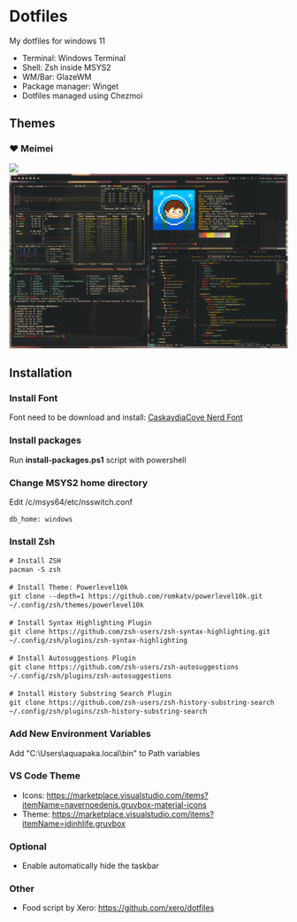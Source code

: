 # Dotfiles

My dotfiles for windows 11

- Terminal: Windows Terminal
- Shell: Zsh inside MSYS2
- WM/Bar: GlazeWM
- Package manager: Winget
- Dotfiles managed using Chezmoi

## Themes

### ❤️ Meimei

<img src="screenshots/screenshot-gruvbox-0.png" />
<img src="screenshots/screenshot-gruvbox-1.png" />

<!-- ### 🕹️ Arcade (archived)

<img src="screenshots/desktop-arcade-1.png" />
<img src="screenshots/desktop-arcade.png" /> -->

## Installation

### Install Font

Font need to be download and install: <a href="https://www.nerdfonts.com/font-downloads">CaskaydiaCove Nerd Font</a>

### Install packages

Run **install-packages.ps1** script with powershell

### Change MSYS2 home directory

Edit /c/msys64/etc/nsswitch.conf

```
db_home: windows
```

### Install Zsh

```
# Install ZSH
pacman -S zsh

# Install Theme: Powerlevel10k
git clone --depth=1 https://github.com/romkatv/powerlevel10k.git ~/.config/zsh/themes/powerlevel10k

# Install Syntax Highlighting Plugin
git clone https://github.com/zsh-users/zsh-syntax-highlighting.git ~/.config/zsh/plugins/zsh-syntax-highlighting

# Install Autosuggestions Plugin
git clone https://github.com/zsh-users/zsh-autosuggestions ~/.config/zsh/plugins/zsh-autosuggestions

# Install History Substring Search Plugin
git clone https://github.com/zsh-users/zsh-history-substring-search ~/.config/zsh/plugins/zsh-history-substring-search
```

### Add New Environment Variables

Add "C:\Users\aquapaka\.local\bin" to Path variables

### VS Code Theme

- Icons: <https://marketplace.visualstudio.com/items?itemName=navernoedenis.gruvbox-material-icons>
- Theme: <https://marketplace.visualstudio.com/items?itemName=jdinhlife.gruvbox>

### Optional

- Enable automatically hide the taskbar

### Other

- Food script by Xero: <https://github.com/xero/dotfiles>
